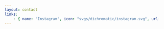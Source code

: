 ```yaml
---
layout: contact
links:
    - { name: "Instagram", icon: "svgs/dichromatic/instagram.svg", url: "https://www.instagram.com/joaorodrigo86/"}
---
```

